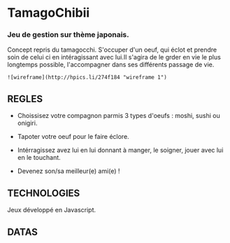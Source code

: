 # TamagoChibii
### Jeu de gestion sur thème japonais.

Concept repris du tamagocchi. S'occuper d'un oeuf, qui éclot et prendre soin de celui ci en intéragissant avec lui.Il s'agira de le grder en vie le plus longtemps possible, l'accompagner dans ses différents passage de vie.

	![wireframe](http://hpics.li/274f184 "wireframe 1")


## REGLES 

- Choissisez votre compagnon parmis 3 types d'oeufs : moshi, sushi ou onigiri.

- Tapoter votre oeuf pour le faire éclore.

- Intérragissez avez lui en lui donnant à manger, le soigner, jouer avec lui en le touchant.

- Devenez son/sa meilleur(e) ami(e) !



## TECHNOLOGIES

Jeux développé en Javascript.


## DATAS
